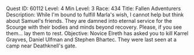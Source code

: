 Quest ID: 60112
Level: 4
Min Level: 3
Race: 434
Title: Fallen Adventurers
Description: While I'm bound to fulfill Marla's wish, I cannot help but think about Samuel's friends. They are damned into eternal service for the Scourge with their bodies and minds beyond recovery. Please, if you see them... lay them to rest.
Objective: Novice Elreth has asked you to kill Karrel Grayves, Daniel Ulfman and Stephen Bhartec. They were last seen at a camp near Deathknell's gate.
